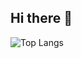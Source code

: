 ## Hi there 👋

![Top Langs](https://github-readme-stats.vercel.app/api/top-langs/?username=seokju_progress=false)
